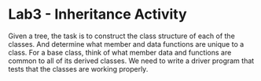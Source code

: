 # Lab3 - Inheritance Activity
Given a tree, the task is to construct the class structure of each of the classes. And determine what member and data functions are unique to a class. 
For a base class, think of what member data and functions are common to all of its derived classes. 
We need to write a driver program that tests that the classes are working properly.
 
